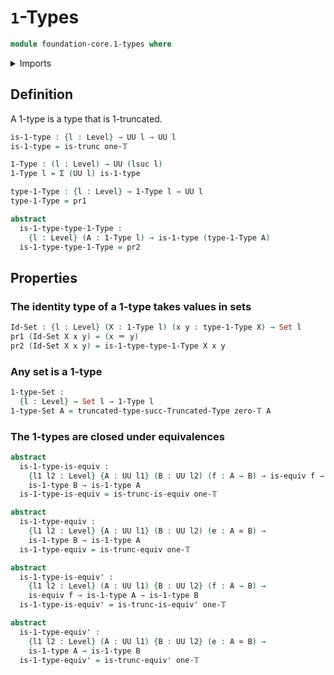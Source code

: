 # `1`-Types

```agda
module foundation-core.1-types where
```

<details><summary>Imports</summary>

```agda
open import foundation.dependent-pair-types
open import foundation.universe-levels

open import foundation-core.equivalences
open import foundation-core.identity-types
open import foundation-core.sets
open import foundation-core.truncated-types
open import foundation-core.truncation-levels
```

</details>

## Definition

A 1-type is a type that is 1-truncated.

```agda
is-1-type : {l : Level} → UU l → UU l
is-1-type = is-trunc one-𝕋

1-Type : (l : Level) → UU (lsuc l)
1-Type l = Σ (UU l) is-1-type

type-1-Type : {l : Level} → 1-Type l → UU l
type-1-Type = pr1

abstract
  is-1-type-type-1-Type :
    {l : Level} (A : 1-Type l) → is-1-type (type-1-Type A)
  is-1-type-type-1-Type = pr2
```

## Properties

### The identity type of a 1-type takes values in sets

```agda
Id-Set : {l : Level} (X : 1-Type l) (x y : type-1-Type X) → Set l
pr1 (Id-Set X x y) = (x ＝ y)
pr2 (Id-Set X x y) = is-1-type-type-1-Type X x y
```

### Any set is a 1-type

```agda
1-type-Set :
  {l : Level} → Set l → 1-Type l
1-type-Set A = truncated-type-succ-Truncated-Type zero-𝕋 A
```

### The 1-types are closed under equivalences

```agda
abstract
  is-1-type-is-equiv :
    {l1 l2 : Level} {A : UU l1} (B : UU l2) (f : A → B) → is-equiv f →
    is-1-type B → is-1-type A
  is-1-type-is-equiv = is-trunc-is-equiv one-𝕋

abstract
  is-1-type-equiv :
    {l1 l2 : Level} {A : UU l1} (B : UU l2) (e : A ≃ B) →
    is-1-type B → is-1-type A
  is-1-type-equiv = is-trunc-equiv one-𝕋

abstract
  is-1-type-is-equiv' :
    {l1 l2 : Level} (A : UU l1) {B : UU l2} (f : A → B) →
    is-equiv f → is-1-type A → is-1-type B
  is-1-type-is-equiv' = is-trunc-is-equiv' one-𝕋

abstract
  is-1-type-equiv' :
    {l1 l2 : Level} (A : UU l1) {B : UU l2} (e : A ≃ B) →
    is-1-type A → is-1-type B
  is-1-type-equiv' = is-trunc-equiv' one-𝕋
```
